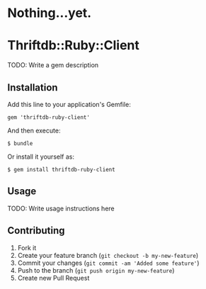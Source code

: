 # Nothing...yet.

# Thriftdb::Ruby::Client

TODO: Write a gem description

## Installation

Add this line to your application's Gemfile:

    gem 'thriftdb-ruby-client'

And then execute:

    $ bundle

Or install it yourself as:

    $ gem install thriftdb-ruby-client

## Usage

TODO: Write usage instructions here

## Contributing

1. Fork it
2. Create your feature branch (`git checkout -b my-new-feature`)
3. Commit your changes (`git commit -am 'Added some feature'`)
4. Push to the branch (`git push origin my-new-feature`)
5. Create new Pull Request
